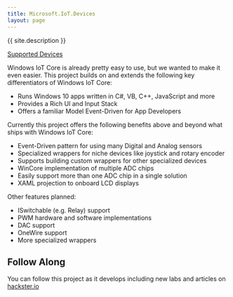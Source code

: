 ```yaml
---
title: Microsoft.IoT.Devices
layout: page
---
```

{{ site.description }}

[Supported Devices](devices.md)

Windows IoT Core is already pretty easy to use, but we wanted to make it even easier. This project builds on and extends the following key differentiators of Windows IoT Core:

- Runs Windows 10 apps written in C#, VB, C++, JavaScript and more
- Provides a Rich UI and Input Stack
- Offers a familiar Model  Event-Driven for App Developers

Currently this project offers the following benefits above and beyond what ships with Windows IoT Core:

- Event-Driven pattern for using many Digital and Analog sensors
- Specialized wrappers for niche devices like joystick and rotary encoder
- Supports building custom wrappers for other  specialized devices
- WinCore implementation of multiple ADC chips
- Easily support more than one ADC chip in a single solution
- XAML projection to onboard LCD displays

Other features planned:

- ISwitchable (e.g. Relay) support
- PWM hardware and software implementations
- DAC support
- OneWire support
- More specialized wrappers

## Follow Along ##
You can follow this project as it develops including new labs and articles on [hackster.io](https://www.hackster.io/team-devices-for-windows-iot/devices-for-windows-iot "hackster.io")
